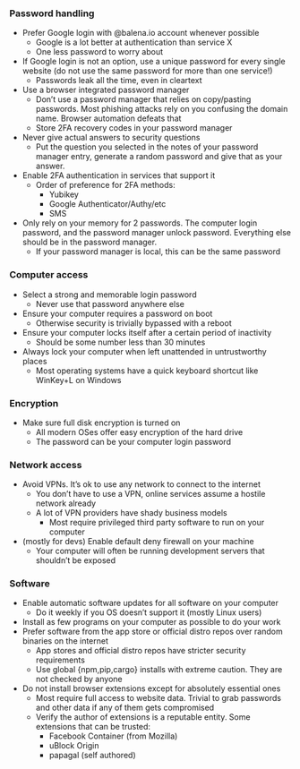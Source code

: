 
### Password handling
* Prefer Google login with @balena.io account whenever possible
    * Google is a lot better at authentication than service X
    * One less password to worry about
* If Google login is not an option, use a unique password for every single website 
(do not use the same password for more than one service!)
    * Passwords leak all the time, even in cleartext
* Use a browser integrated password manager
    * Don’t use a password manager that relies on copy/pasting passwords. Most phishing attacks rely on you confusing the domain name. Browser automation defeats that
    * Store 2FA recovery codes in your password manager
* Never give actual answers to security questions
    * Put the question you selected in the notes of your password manager entry, generate a random password and give that as your answer.
* Enable 2FA authentication in services that support it
    * Order of preference for 2FA methods:
        * Yubikey
        * Google Authenticator/Authy/etc
        * SMS
* Only rely on your memory for 2 passwords. The computer login password, and the password manager unlock password. Everything else should be in the password manager.
    * If your password manager is local, this can be the same password

### Computer access

* Select a strong and memorable login password
    * Never use that password anywhere else
* Ensure your computer requires a password on boot
    * Otherwise security is trivially bypassed with a reboot
* Ensure your computer locks itself after a certain period of inactivity
    * Should be some number less than 30 minutes
* Always lock your computer when left unattended in untrustworthy places
    * Most operating systems have a quick keyboard shortcut like WinKey+L on Windows

### Encryption

* Make sure full disk encryption is turned on
    * All modern OSes offer easy encryption of the hard drive
    * The password can be your computer login password

### Network access

* Avoid VPNs. It’s ok to use any network to connect to the internet
    * You don’t have to use a VPN, online services assume a hostile network already
    * A lot of VPN providers have shady business models
        * Most require privileged third party software to run on your computer
* (mostly for devs) Enable default deny firewall on your machine
    * Your computer will often be running development servers that shouldn’t be exposed

### Software

* Enable automatic software updates for all software on your computer
    * Do it weekly if you OS doesn’t support it (mostly Linux users)
* Install as few programs on your computer as possible to do your work
* Prefer software from the app store or official distro repos over random binaries on the internet
    * App stores and official distro repos have stricter security requirements
    * Use global {npm,pip,cargo} installs with extreme caution. They are not checked by anyone
* Do not install browser extensions except for absolutely essential ones
    * Most require full access to website data. Trivial to grab passwords and other data if any of them gets compromised
    * Verify the author of extensions is a reputable entity. Some extensions that can be trusted:
        * Facebook Container (from Mozilla)
        * uBlock Origin
        * papagal (self authored)
